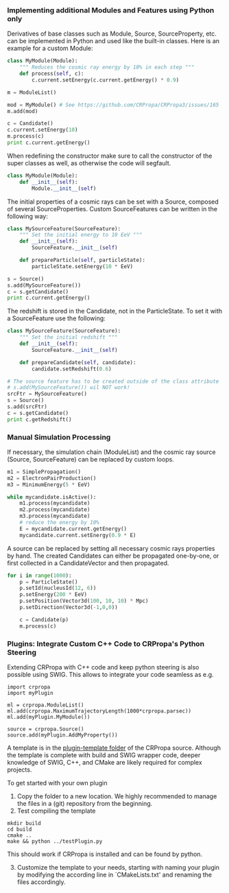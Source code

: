 ### Implementing additional Modules and Features using Python only
Derivatives of base classes such as Module, Source, SourceProperty, etc. can be implemented in
Python and used like the built-in classes. Here is an example for a custom
Module:
```python
class MyModule(Module):
    """ Reduces the cosmic ray energy by 10% in each step """
    def process(self, c):
        c.current.setEnergy(c.current.getEnergy() * 0.9)

m = ModuleList()

mod = MyModule() # See https://github.com/CRPropa/CRPropa3/issues/165
m.add(mod)

c = Candidate()
c.current.setEnergy(10)
m.process(c)
print c.current.getEnergy()
```

When redefining the constructor make sure to call the constructor of the super
classes as well, as otherwise the code will segfault.
```python
class MyModule(Module):
    def __init__(self):
        Module.__init__(self)
```


The initial properties of a cosmic rays can be set with a Source, composed of several SourceProperties.
Custom SourceFeatures can be written in the following way:
```python
class MySourceFeature(SourceFeature):
    """ Set the initial energy to 10 EeV """
    def __init__(self):
        SourceFeature.__init__(self)

    def prepareParticle(self, particleState):
        particleState.setEnergy(10 * EeV)

s = Source()
s.add(MySourceFeature())
c = s.getCandidate()
print c.current.getEnergy()
```

The redshift is stored in the Candidate, not in the ParticleState. To set it with a SourceFeature use the following:
```python
class MySourceFeature(SourceFeature):
    """ Set the initial redshift """
    def __init__(self):
        SourceFeature.__init__(self)

    def prepareCandidate(self, candidate):
        candidate.setRedshift(0.6)

# The source feature has to be created outside of the class attribute
# s.add(MySourceFeature()) wil NOT work!
srcFtr = MySourceFeature()
s = Source()
s.add(srcFtr)
c = s.getCandidate()
print c.getRedshift()
```


### Manual Simulation Processing
If necessary, the simulation chain (ModuleList) and the cosmic ray source (Source, SourceFeature) can be
replaced by custom loops.

```python
m1 = SimplePropagation()
m2 = ElectronPairProduction()
m3 = MinimumEnergy(5 * EeV)

while mycandidate.isActive():
    m1.process(mycandidate)
    m2.process(mycandidate)
    m3.process(mycandidate)
    # reduce the energy by 10%
    E = mycandidate.current.getEnergy()
    mycandidate.current.setEnergy(0.9 * E)
```

A source can be replaced by setting all necessary cosmic rays properties by hand.
The created Candidates can either be propagated one-by-one, or first collected
in a CandidateVector and then propagated.
```python
for i in range(1000):
    p = ParticleState()
    p.setId(nucleusId(12, 6))
    p.setEnergy(200 * EeV)
    p.setPosition(Vector3d(100, 10, 10) * Mpc)
    p.setDirection(Vector3d(-1,0,0))

    c = Candidate(p)
    m.process(c)
```


### Plugins: Integrate Custom C++ Code to CRPropa's Python Steering
Extending CRPropa with C++ code and keep python steering is also possible using
SWIG.  This allows to integrate your code seamless as e.g.
```
import crpropa
import myPlugin

ml = crpropa.ModuleList()
ml.add(crpropa.MaximumTrajectoryLength(1000*crpropa.parsec))
ml.add(myPlugin.MyModule())

source = crpropa.Source()
source.add(myPlugin.AddMyProperty())
```
A template  is in the [plugin-template
folder](https://github.com/CRPropa/CRPropa3/tree/master/plugin-template) of the
CRPropa source. Although the template is complete with build and SWIG wrapper
code, deeper knowledge of SWIG, C++, and CMake are likely required for complex
projects.

To get started with your own plugin

1. Copy the folder to a new location. We highly recommended to manage the files
in a (git) repository from the beginning.
2. Test compiling the template
```
mkdir build
cd build
cmake ..
make && python ../testPlugin.py
```
This should work if CRPropa is installed and can be found by python.

3. Customize the template to your needs, starting with
naming your plugin by modifying the according line in `CMakeLists.txt' and
renaming the files accordingly.
